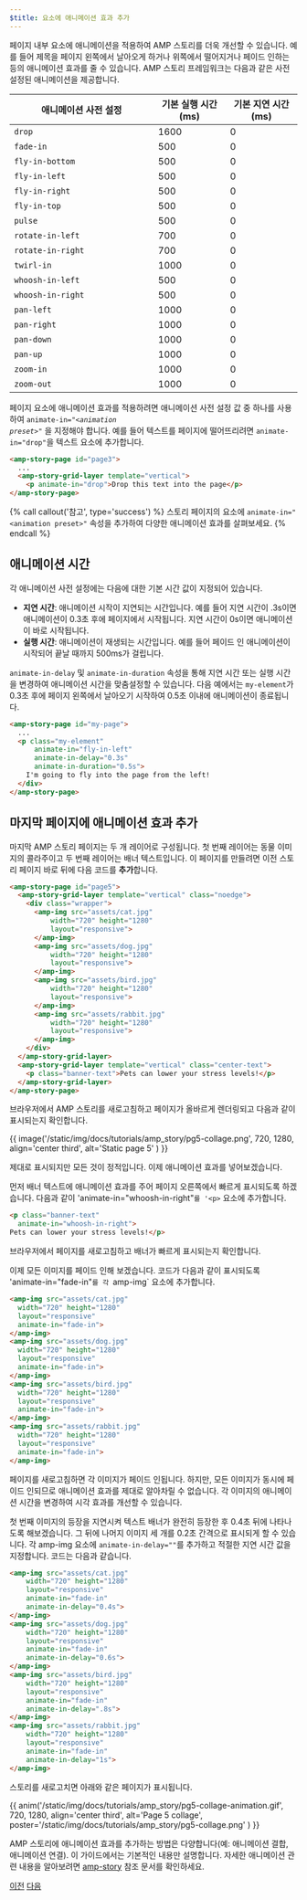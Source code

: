```yaml
---
$title: 요소에 애니메이션 효과 추가
---
```


페이지 내부 요소에 애니메이션을 적용하여 AMP 스토리를 더욱 개선할 수 있습니다. 예를 들어 제목을 페이지 왼쪽에서 날아오게 하거나 위쪽에서 떨어지거나 페이드 인하는 등의 애니메이션 효과를 줄 수 있습니다.  AMP 스토리 프레임워크는 다음과 같은 사전 설정된 애니메이션을 제공합니다.

<table>
<thead>
<tr>
  <th width="50%">애니메이션 사전 설정</th>
  <th width="25%">기본 실행 시간(ms)</th>
  <th width="25%">기본 지연 시간(ms)</th>
</tr>
</thead>
<tbody>
<tr>
  <td><code>drop</code></td>
  <td>1600</td>
  <td>0</td>
</tr>
<tr>
  <td><code>fade-in</code></td>
  <td>500</td>
  <td>0</td>
</tr>
<tr>
  <td><code>fly-in-bottom</code></td>
  <td>500</td>
  <td>0</td>
</tr>
<tr>
  <td><code>fly-in-left</code></td>
  <td>500</td>
  <td>0</td>
</tr>
<tr>
  <td><code>fly-in-right</code></td>
  <td>500</td>
  <td>0</td>
</tr>
<tr>
  <td><code>fly-in-top</code></td>
  <td>500</td>
  <td>0</td>
</tr>
<tr>
  <td><code>pulse</code></td>
  <td>500</td>
  <td>0</td>
</tr>
<tr>
  <td><code>rotate-in-left</code></td>
  <td>700</td>
  <td>0</td>
</tr>
<tr>
  <td><code>rotate-in-right</code></td>
  <td>700</td>
  <td>0</td>
</tr>
<tr>
  <td><code>twirl-in</code></td>
  <td>1000</td>
  <td>0</td>
</tr>
<tr>
  <td><code>whoosh-in-left</code></td>
  <td>500</td>
  <td>0</td>
</tr>
<tr>
  <td><code>whoosh-in-right</code></td>
  <td>500</td>
  <td>0</td>
</tr>
<tr>
  <td><code>pan-left</code></td>
  <td>1000</td>
  <td>0</td>
</tr>
<tr>
  <td><code>pan-right</code></td>
  <td>1000</td>
  <td>0</td>
</tr>
<tr>
  <td><code>pan-down</code></td>
  <td>1000</td>
  <td>0</td>
</tr>
<tr>
  <td><code>pan-up</code></td>
  <td>1000</td>
  <td>0</td>
</tr>
<tr>
  <td><code>zoom-in</code></td>
  <td>1000</td>
  <td>0</td>
</tr>
<tr>
  <td><code>zoom-out</code></td>
  <td>1000</td>
  <td>0</td>
</tr>
</tbody>
</table>

페이지 요소에 애니메이션 효과를 적용하려면 애니메이션 사전 설정 값 중 하나를 사용하여 <code>animate-in="<em>&lt;animation preset></em>"</code> 을 지정해야 합니다.  예를 들어 텍스트를 페이지에 떨어뜨리려면 `animate-in="drop"`을 텍스트 요소에 추가합니다.

```html
<amp-story-page id="page3">
  ...
  <amp-story-grid-layer template="vertical">
    <p animate-in="drop">Drop this text into the page</p>
</amp-story-page>
```

{% call callout('참고', type='success') %}
스토리 페이지의 요소에 `animate-in="<animation preset>"` 속성을 추가하여 다양한 애니메이션 효과를 살펴보세요.
{% endcall %}

## 애니메이션 시간

각 애니메이션 사전 설정에는 다음에 대한 기본 시간 값이 지정되어 있습니다.

* **지연 시간**: 애니메이션 시작이 지연되는 시간입니다.  예를 들어 지연 시간이 .3s이면 애니메이션이 0.3초 후에 페이지에서 시작됩니다. 지연 시간이 0s이면 애니메이션이 바로 시작됩니다.
* **실행 시간**: 애니메이션이 재생되는 시간입니다.  예를 들어 페이드 인 애니메이션이 시작되어 끝날 때까지 500ms가 걸립니다.

`animate-in-delay` 및 `animate-in-duration` 속성을 통해 지연 시간 또는 실행 시간을 변경하여 애니메이션 시간을 맞춤설정할 수 있습니다. 다음 예에서는 `my-element`가 0.3초 후에 페이지 왼쪽에서 날아오기 시작하여 0.5초 이내에 애니메이션이 종료됩니다.

```html
<amp-story-page id="my-page">
  ...
  <p class="my-element"
      animate-in="fly-in-left"
      animate-in-delay="0.3s"
      animate-in-duration="0.5s">
    I'm going to fly into the page from the left!
  </div>
</amp-story-page>
```

## 마지막 페이지에 애니메이션 효과 추가

마지막 AMP 스토리 페이지는 두 개 레이어로 구성됩니다. 첫 번째 레이어는 동물 이미지의 콜라주이고 두 번째 레이어는 배너 텍스트입니다.  이 페이지를 만들려면 이전 스토리 페이지 바로 뒤에 다음 코드를 **추가**합니다.

```html
<amp-story-page id="page5">
  <amp-story-grid-layer template="vertical" class="noedge">
    <div class="wrapper">
      <amp-img src="assets/cat.jpg"
          width="720" height="1280"
          layout="responsive">
      </amp-img>
      <amp-img src="assets/dog.jpg"
          width="720" height="1280"
          layout="responsive">
      </amp-img>
      <amp-img src="assets/bird.jpg"
          width="720" height="1280"
          layout="responsive">
      </amp-img>
      <amp-img src="assets/rabbit.jpg"
          width="720" height="1280"
          layout="responsive">
      </amp-img>
    </div>
  </amp-story-grid-layer>
  <amp-story-grid-layer template="vertical" class="center-text">
    <p class="banner-text">Pets can lower your stress levels!</p>
  </amp-story-grid-layer>
</amp-story-page>
```
브라우저에서 AMP 스토리를 새로고침하고 페이지가 올바르게 렌더링되고 다음과 같이 표시되는지 확인합니다.

{{ image('/static/img/docs/tutorials/amp_story/pg5-collage.png', 720, 1280, align='center third', alt='Static page 5' ) }}

제대로 표시되지만 모든 것이 정적입니다. 이제 애니메이션 효과를 넣어보겠습니다.

먼저 배너 텍스트에 애니메이션 효과를 주어 페이지 오른쪽에서 빠르게 표시되도록 하겠습니다. 다음과 같이 'animate-in="whoosh-in-right"`를 '<p>` 요소에 추가합니다.

```html hl_lines="2"
<p class="banner-text"
  animate-in="whoosh-in-right">
Pets can lower your stress levels!</p>
```

브라우저에서 페이지를 새로고침하고 배너가 빠르게 표시되는지 확인합니다. 

이제 모든 이미지를 페이드 인해 보겠습니다. 코드가 다음과 같이 표시되도록 'animate-in="fade-in"`를 각 `amp-img` 요소에 추가합니다.

```html hl_lines="4 9 14 19"
<amp-img src="assets/cat.jpg"
  width="720" height="1280"
  layout="responsive"
  animate-in="fade-in">
</amp-img>
<amp-img src="assets/dog.jpg"
  width="720" height="1280"
  layout="responsive"
  animate-in="fade-in">
</amp-img>
<amp-img src="assets/bird.jpg"
  width="720" height="1280"
  layout="responsive"
  animate-in="fade-in">
</amp-img>
<amp-img src="assets/rabbit.jpg"
  width="720" height="1280"
  layout="responsive"
  animate-in="fade-in">
</amp-img>
```


페이지를 새로고침하면 각 이미지가 페이드 인됩니다.  하지만, 모든 이미지가 동시에 페이드 인되므로 애니메이션 효과를 제대로 알아차릴 수 없습니다. 각 이미지의 애니메이션 시간을 변경하여 시각 효과를 개선할 수 있습니다.

첫 번째 이미지의 등장을 지연시켜 텍스트 배너가 완전히 등장한 후 0.4초 뒤에 나타나도록 해보겠습니다. 그 뒤에 나머지 이미지 세 개를 0.2초 간격으로 표시되게 할 수 있습니다. 각 amp-img 요소에 `animate-in-delay=""`를 추가하고 적절한 지연 시간 값을 지정합니다. 코드는 다음과 같습니다.

```html hl_lines="5 11 17 23"
<amp-img src="assets/cat.jpg"
    width="720" height="1280"
    layout="responsive"
    animate-in="fade-in" 
    animate-in-delay="0.4s">
</amp-img>
<amp-img src="assets/dog.jpg"
    width="720" height="1280"
    layout="responsive"
    animate-in="fade-in" 
    animate-in-delay="0.6s">
</amp-img>
<amp-img src="assets/bird.jpg"
    width="720" height="1280"
    layout="responsive"
    animate-in="fade-in"
    animate-in-delay=".8s">
</amp-img>
<amp-img src="assets/rabbit.jpg"
    width="720" height="1280"
    layout="responsive"
    animate-in="fade-in"
    animate-in-delay="1s">
</amp-img>

```

스토리를 새로고치면  아래와 같은 페이지가 표시됩니다.

{{ anim('/static/img/docs/tutorials/amp_story/pg5-collage-animation.gif', 720, 1280, align='center third', alt='Page 5 collage', poster='/static/img/docs/tutorials/amp_story/pg5-collage.png' ) }}

AMP 스토리에 애니메이션 효과를 추가하는 방법은 다양합니다(예: 애니메이션 결합, 애니메이션 연결). 이 가이드에서는 기본적인 내용만 설명합니다. 자세한 애니메이션 관련 내용을 알아보려면 [amp-story](/ko/docs/reference/components/amp-story.html#animations) 참조 문서를 확인하세요.


<div class="prev-next-buttons">
  <a class="button prev-button" href="{{g.doc('/content/amp-dev/documentation/guides-and-tutorials/start/visual_story/add_more_pages.md', locale=doc.locale).url.path}}"><span class="arrow-prev">이전</span></a>
  <a class="button next-button" href="{{g.doc('/content/amp-dev/documentation/guides-and-tutorials/start/visual_story/create_bookend.html', locale=doc.locale).url.path}}"><span class="arrow-next">다음</span></a>
</div>
 
